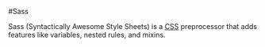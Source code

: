 #Sass



Sass (Syntactically Awesome Style Sheets) is a [CSS](/wiki/CSS) preprocessor that adds features like variables, nested rules, and mixins.